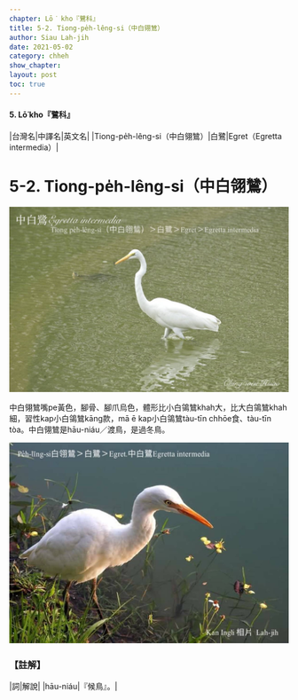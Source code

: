 ```yaml
---
chapter: Lō͘ kho『鷺科』
title: 5-2. Tiong-pe̍h-lêng-si（中白翎鷥）
author: Siau Lah-jih
date: 2021-05-02
category: chheh
show_chapter:
layout: post
toc: true
---
```


#### 5. Lō͘ kho『鷺科』

|台灣名|中譯名|英文名|
|Tiong-pe̍h-lêng-si（中白翎鷥）|白鷺|Egret（Egretta intermedia）|


# 5-2. Tiong-pe̍h-lêng-si（中白翎鷥）

![](../too5/05/05-2-1.中白鴒鷥.jpg)


中白翎鷥嘴pe黃色，腳骨、腳爪烏色，體形比小白鴒鷥khah大，比大白鴒鷥khah細，習性kap小白鴒鷥kāng款，mā ē kap小白鴒鷥tàu-tīn chhōe食、tàu-tīn tòa。中白翎鷥是hāu-niáu／渡鳥，是過冬鳥。


![](../too5/05/05-2-2.中白鴒鷥.jpg)


### 【註解】

|詞|解說|
|hāu-niáu|『候鳥』。|
